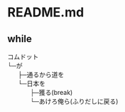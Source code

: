 # README.md

## while

コムドット  
└─が  
&nbsp;&nbsp;&nbsp;&nbsp;&nbsp;&nbsp;├─通るから道を  
&nbsp;&nbsp;&nbsp;&nbsp;&nbsp;&nbsp;└─日本を  
&nbsp;&nbsp;&nbsp;&nbsp;&nbsp;&nbsp;&nbsp;&nbsp;&nbsp;&nbsp;&nbsp;&nbsp;&nbsp;├─獲る(break)  
&nbsp;&nbsp;&nbsp;&nbsp;&nbsp;&nbsp;&nbsp;&nbsp;&nbsp;&nbsp;&nbsp;&nbsp;&nbsp;└─あけろ俺ら(ふりだしに戻る)  
